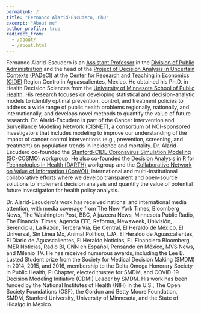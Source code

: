 ```yaml
---
permalink: /
title: "Fernando Alarid-Escudero, PhD"
excerpt: "About me"
author_profile: true
redirect_from: 
  - /about/
  - /about.html
---
```

Fernando Alarid-Escudero is an [Assistant Professor](https://www.cide.edu/dap/profesores/profesor/?id=277) in the [Division of Public Administration](https://www.cide.edu/dap/) and the head of the [Project of Decision Analysis in Uncertain Contexts (PADeCI)](https://padeci.org) at the [Center for Research and Teaching in Economics (CIDE)](https://www.cide.edu) Region Centro in Aguascalientes, Mexico. He obtained his Ph.D. in Health Decision Sciences from the [University of Minnesota School of Public Health](https://www.sph.umn.edu). His research focuses on developing statistical and decision-analytic models to identify optimal prevention, control, and treatment policies to address a wide range of public health problems regionally, nationally, and internationally, and develops novel methods to quantify the value of future research. Dr. Alarid-Escudero is part of the Cancer Intervention and Surveillance Modeling Network (CISNET), a consortium of NCI-sponsored investigators that includes modeling to improve our understanding of the impact of cancer control interventions (e.g., prevention, screening, and treatment) on population trends in incidence and mortality. Dr. Alarid-Escudero co-founded the [Stanford-CIDE Coronavirus Simulation Modeling (SC-COSMO)](https://www.sc-cosmo.org) workgroup. He also co-founded the [Decision Analysis in R for Technologies in Health (DARTH)](http://darthworkgroup.com) workgroup and the [Collaborative Network on Value of Information (ConVOI)](https://www.convoi-group.org), international and multi-institutional collaborative efforts where we develop transparent and open-source solutions to implement decision analysis and quantify the value of potential future investigation for health policy analysis.

Dr. Alarid-Escudero’s work has received national and international media attention, with media coverage from The New York Times, Bloomberg News, The Washington Post, BBC, Aljazeera News, Minnesota Public Radio, The Financial Times, Agencia EFE, Reforma, Newsweek, Univisión, Serendipia, La Razón, Tercera Vía, Eje Central, El Heraldo de México, El Universal, Sin Línea Mx, Animal Político, LJA, El Heraldo de Aguascalientes, El Diario de Aguascalientes, El Heraldo Noticias, EL Financiero Bloomberg, IMER Noticias, Radio BI, CNN en Español, Pensando en México, MVS News, and Milenio TV. He has received numerous awards, including the Lee B. Lusted Student prize from the Society for Medical Decision Making (SMDM) in 2014, 2015, and 2016, membership to the Delta Omega Honorary Society in Public Health, Pi Chapter, elected trustee for SMDM, and COVID-19 Decision Modeling Initiative (CDMI) Leader by SMDM. His work has been funded by the National Institutes of Health (NIH) in the U.S., The Open Society Foundations (OSF), the Gordon and Betty Moore Foundation, SMDM, Stanford University, University of Minnesota, and the State of Hidalgo in Mexico.